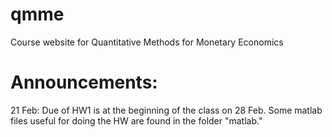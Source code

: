 # qmme
Course website for Quantitative Methods for Monetary Economics

# Announcements:
21 Feb: Due of HW1 is at the beginning of the class on 28 Feb.  Some matlab files useful for doing the HW are found in the folder "matlab."
